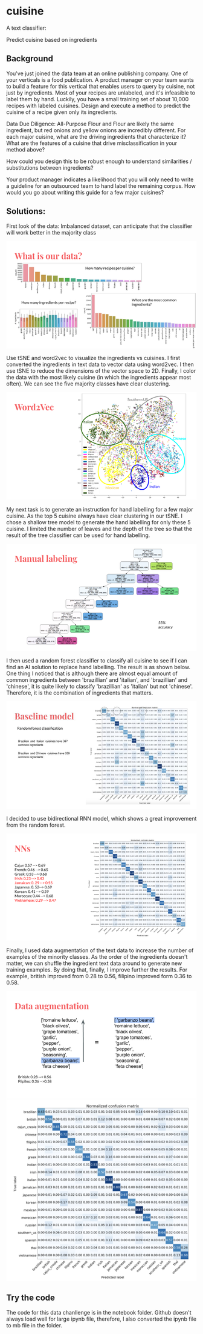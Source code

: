 # cuisine

A text classifier:

Predict cuisine based on ingredients

## Background
You've just joined the data team at an online publishing company. One of your verticals is a food publication. A product manager on your team wants to build a feature for this vertical that enables users to query by cuisine, not just by ingredients. Most of your recipes are unlabeled, and it's infeasible to label them by hand. Luckily, you have a small training set of about 10,000 recipes with labeled cuisines.
Design and execute a method to predict the cuisine of a recipe given only its ingredients. 

Data Due Diligence: All-Purpose Flour and Flour are likely the same ingredient, but red onions and yellow onions are incredibly different.
For each major cuisine, what are the driving ingredients that characterize it? What are the features of a cuisine that drive misclassification in your method above?

How could you design this to be robust enough to understand similarities / substitutions between ingredients? 

Your product manager indicates a likelihood that you will only need to write a guideline for an outsourced team to hand label the remaining corpus. How would you go about writing this guide for a few major cuisines?

## Solutions:
First look of the data: Imbalanced dataset, can anticipate that the classifier will work better in the majority class

<img src = images/image_0.png>

Use tSNE and word2vec to visualize the ingredients vs cuisines. I first converted the ingredients in text data to vector data using word2vec. I then use tSNE to reduce the dimensions of the vector space to 2D. Finally, I color the data with the most likely cuisine (in which the ingredients appear most often). We can see the five majority classes have clear clustering. 

<img src = images/image_1.png>

My next task is to generate an instruction for hand labelling for a few major cuisine. As the top 5 cuisine always have clear clustering in our tSNE. I chose a shallow tree model to generate the hand labelling for only these 5 cuisine. I limited the number of leaves and the depth of the tree so that the result of the tree classifier can be used for hand labelling. 

<img src = images/image_2.png>

I then used a random forest classifier to classify all cuisine to see if I can find an AI solution to replace hand labelling. The result is as shown below. One thing I noticed that is although there are almost equal amount of common ingredients between 'brazillian' and 'italian', and 'brazillian' and 'chinese', it is quite likely to classify 'brazillian' as 'italian' but not 'chinese'. Therefore, it is the combination of ingredients that matters.

<img src = images/image_3.jpg>

I decided to use bidirectional RNN model, which shows a great improvement from the random forest.

<img src = images/image_4.png>

Finally, I used data augmentation of the text data to increase the number of examples of the minority classes. As the order of the ingredients doesn't matter, we can shuffle the ingredient text data around to generate new training examples. By doing that, finally, I improve further the results. For example, british improved from 0.28 to 0.56, filipino improved form 0.36 to 0.58.

<img src = images/image_5.png>

<img src = images/image_6.png>


## Try the code

The code for this data chanllenge is in the notebook folder. Github doesn't always load well for large ipynb file, therefore, I also converted the ipynb file to mb file in the folder.
